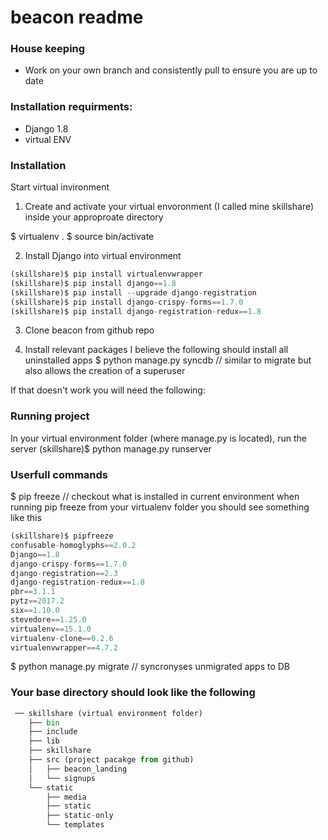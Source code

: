 # beacon readme

### House keeping
- Work on your own branch and consistently pull to ensure you are up to date

### Installation requirments:
- Django 1.8
- virtual ENV

### Installation
Start virtual invironment

1. Create and activate your virtual envoronment (I called mine skillshare) inside your approproate directory

$ virtualenv .
$ source bin/activate

2. Install Django into virtual environment
```python
(skillshare)$ pip install virtualenvwrapper
(skillshare)$ pip install django==1.8
(skillshare)$ pip install --upgrade django-registration
(skillshare)$ pip install django-crispy-forms==1.7.0
(skillshare)$ pip install django-registration-redux==1.8
```

3. Clone beacon from github repo

4. Install relevant packages
I believe the following should install all uninstalled apps
$ python manage.py syncdb  // similar to migrate but also allows the creation of a superuser

If that doesn't work you will need the following:

### Running project
In your virtual environment folder (where manage.py is located), run the server
(skillshare)$ python manage.py runserver

### Userfull commands
$ pip freeze   // checkout what is installed in current environment
 when running pip freeze from your virtualenv folder you should see something like this
```python
(skillshare)$ pipfreeze
confusable-homoglyphs==2.0.2
Django==1.8
django-crispy-forms==1.7.0
django-registration==2.3
django-registration-redux==1.8
pbr==3.1.1
pytz==2017.2
six==1.10.0
stevedore==1.25.0
virtualenv==15.1.0
virtualenv-clone==0.2.6
virtualenvwrapper==4.7.2
```

$ python manage.py migrate   // syncronyses unmigrated apps to DB 

### Your base directory should look like the following

```python
 ── skillshare (virtual environment folder)
    ├── bin
    ├── include
    ├── lib
    ├── skillshare
    ├── src (project pacakge from github)
    │   ├── beacon_landing
    │   └── signups
    └── static
        ├── media
        ├── static
        ├── static-only
        └── templates
```
